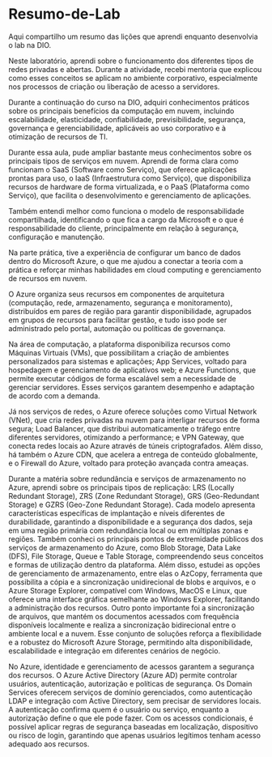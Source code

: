# Resumo-de-Lab
Aqui compartilho um resumo das lições que aprendi enquanto desenvolvia o lab na DIO.

Neste laboratório, aprendi sobre o funcionamento dos diferentes tipos de redes privadas e abertas. Durante a atividade, recebi mentoria que explicou como esses conceitos se aplicam no ambiente corporativo, especialmente nos processos de criação ou liberação de acesso a servidores.

Durante a continuação do curso na DIO, adquiri conhecimentos práticos sobre os principais benefícios da computação em nuvem, incluindo escalabilidade, elasticidade, confiabilidade, previsibilidade, segurança, governança e gerenciabilidade, aplicáveis ao uso corporativo e à otimização de recursos de TI.

Durante essa aula, pude ampliar bastante meus conhecimentos sobre os principais tipos de serviços em nuvem. Aprendi de forma clara como funcionam o SaaS (Software como Serviço), que oferece aplicações prontas para uso, o IaaS (Infraestrutura como Serviço), que disponibiliza recursos de hardware de forma virtualizada, e o PaaS (Plataforma como Serviço), que facilita o desenvolvimento e gerenciamento de aplicações.

Também entendi melhor como funciona o modelo de responsabilidade compartilhada, identificando o que fica a cargo da Microsoft e o que é responsabilidade do cliente, principalmente em relação à segurança, configuração e manutenção.

Na parte prática, tive a experiência de configurar um banco de dados dentro do Microsoft Azure, o que me ajudou a conectar a teoria com a prática e reforçar minhas habilidades em cloud computing e gerenciamento de recursos em nuvem.


O Azure organiza seus recursos em componentes de arquitetura (computação, rede, armazenamento, segurança e monitoramento), distribuídos em pares de região para garantir disponibilidade, agrupados em grupos de recursos para facilitar gestão, e tudo isso pode ser administrado pelo portal, automação ou políticas de governança.

Na área de computação, a plataforma disponibiliza recursos como Máquinas Virtuais (VMs), que possibilitam a criação de ambientes personalizados para sistemas e aplicações; App Services, voltado para hospedagem e gerenciamento de aplicativos web; e Azure Functions, que permite executar códigos de forma escalável sem a necessidade de gerenciar servidores. Esses serviços garantem desempenho e adaptação de acordo com a demanda.

Já nos serviços de redes, o Azure oferece soluções como Virtual Network (VNet), que cria redes privadas na nuvem para interligar recursos de forma segura; Load Balancer, que distribui automaticamente o tráfego entre diferentes servidores, otimizando a performance; e VPN Gateway, que conecta redes locais ao Azure através de túneis criptografados. Além disso, há também o Azure CDN, que acelera a entrega de conteúdo globalmente, e o Firewall do Azure, voltado para proteção avançada contra ameaças.

Durante a matéria sobre redundância e serviços de armazenamento no Azure, aprendi sobre os principais tipos de replicação: LRS (Locally Redundant Storage), ZRS (Zone Redundant Storage), GRS (Geo-Redundant Storage) e GZRS (Geo-Zone Redundant Storage). Cada modelo apresenta características específicas de implantação e níveis diferentes de durabilidade, garantindo a disponibilidade e a segurança dos dados, seja em uma região primária com redundância local ou em múltiplas zonas e regiões. Também conheci os principais pontos de extremidade públicos dos serviços de armazenamento do Azure, como Blob Storage, Data Lake (DFS), File Storage, Queue e Table Storage, compreendendo seus conceitos e formas de utilização dentro da plataforma. Além disso, estudei as opções de gerenciamento de armazenamento, entre elas o AzCopy, ferramenta que possibilita a cópia e a sincronização unidirecional de blobs e arquivos, e o Azure Storage Explorer, compatível com Windows, MacOS e Linux, que oferece uma interface gráfica semelhante ao Windows Explorer, facilitando a administração dos recursos. Outro ponto importante foi a sincronização de arquivos, que mantém os documentos acessados com frequência disponíveis localmente e realiza a sincronização bidirecional entre o ambiente local e a nuvem. Esse conjunto de soluções reforça a flexibilidade e a robustez do Microsoft Azure Storage, permitindo alta disponibilidade, escalabilidade e integração em diferentes cenários de negócio.

No Azure, identidade e gerenciamento de acessos garantem a segurança dos recursos. O Azure Active Directory (Azure AD) permite controlar usuários, autenticação, autorização e políticas de segurança. Os Domain Services oferecem serviços de domínio gerenciados, como autenticação LDAP e integração com Active Directory, sem precisar de servidores locais. A autenticação confirma quem é o usuário ou serviço, enquanto a autorização define o que ele pode fazer. Com os acessos condicionais, é possível aplicar regras de segurança baseadas em localização, dispositivo ou risco de login, garantindo que apenas usuários legítimos tenham acesso adequado aos recursos.
